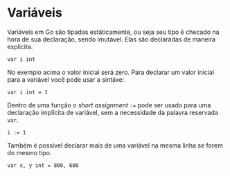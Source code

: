 # Variáveis

Variáveis em Go são tipadas estáticamente, ou seja seu tipo é checado na hora de sua declaração, sendo imutável.
Elas são declaradas de maneira explícita.

```golang
var i int
```

No exemplo acima o valor inicial será zero. Para declarar um valor inicial para a variável você pode usar a sintáxe:

```golang
var i int = 1
```

Dentro de uma função o *short assignment* ```:=``` pode ser usado para uma declaração implícita de variável, sem a necessidade da palavra reservada ```var```.

```golang
i := 1
```

Também é possível declarar mais de uma variável na mesma linha se forem do mesmo tipo.

```golang
var x, y int = 800, 600
```